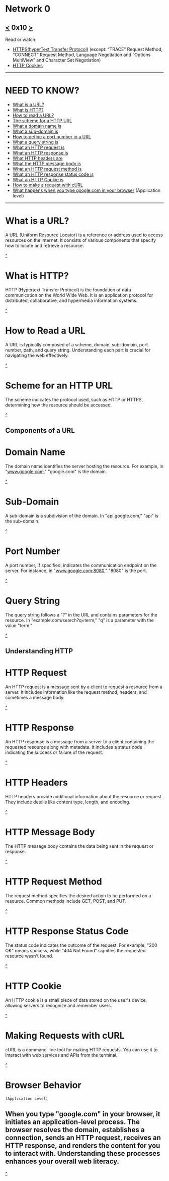 # Network 0
[<](https://github.com/TheeKingZa/alx-higher_level_programming/tree/master/0x0F-python-object_relational_mapping/README.md) 0x10 [>](https://github.com/TheeKingZa/alx-higher_level_programming/tree/master/0x12-javascript-warm_up/README.md)
---
Read or watch:
   * [HTTPS(hyperText Transfer Protocol)](https://www3.ntu.edu.sg/home/ehchua/programming/webprogramming/HTTP_Basics.html) (except: “TRACE” Request Method, “CONNECT” Request Method, Language Negotiation and “Options MultiView” and Character Set Negotiation)
   * [HTTP Cookies](https://developer.mozilla.org/en-US/docs/Web/HTTP/Cookies)
---

# NEED TO KNOW?
  * [What is a URL?](#what-is-a-url)
  * [What is HTTP?](#what-is-http)
  * [How to read a URL?](#how-to-read-a-url)
  * [The scheme for a HTTP URL](#scheme-for-an-http-url)
  * [What a domain name is](#domain-name)
  * [What a sub-domain is](#sub-domain)
  * [How to define a port number in a URL](#port-number)
  * [What a query string is](#query-string)
  * [What an HTTP request is](#http-request)
  * [What an HTTP response is](#http-response)
  * [What HTTP headers are](#http-headers)
  * [What the HTTP message body is](#http-message-body)
  * [What an HTTP request method is](#http-request-method)
  * [What an HTTP response status code is](#http-response-status-code)
  * [What an HTTP Cookie is](#http-cookie)
  * [How to make a request with cURL](#making-requests-with-curl)
  * [What happens when you type google.com in your browser](#browser-behavior) (Application level)
---
# What is a URL?
A URL (Uniform Resource Locator) is a reference or address used to access resources on the internet. It consists of various components that specify how to locate and retrieve a resource.

[^](#need-to-know)

# What is HTTP?
HTTP (Hypertext Transfer Protocol) is the foundation of data communication on the World Wide Web. It is an application protocol for distributed, collaborative, and hypermedia information systems.

[^](#need-to-know)

# How to Read a URL
A URL is typically composed of a scheme, domain, sub-domain, port number, path, and query string. Understanding each part is crucial for navigating the web effectively.

[^](#need-to-know)

# Scheme for an HTTP URL
The scheme indicates the protocol used, such as HTTP or HTTPS, determining how the resource should be accessed.

[^](#need-to-know)

## Components of a URL

# Domain Name
The domain name identifies the server hosting the resource. For example, in "www.google.com," "google.com" is the domain.

[^](#need-to-know)

# Sub-Domain
A sub-domain is a subdivision of the domain. In "api.google.com," "api" is the sub-domain.

[^](#need-to-know)

# Port Number
A port number, if specified, indicates the communication endpoint on the server. For instance, in "www.google.com:8080," "8080" is the port.

[^](#need-to-know)

# Query String
The query string follows a "?" in the URL and contains parameters for the resource. In "example.com/search?q=term," "q" is a parameter with the value "term."

[^](#need-to-know)

## Understanding HTTP

# HTTP Request
An HTTP request is a message sent by a client to request a resource from a server. It includes information like the request method, headers, and sometimes a message body.

[^](#need-to-know)

# HTTP Response
An HTTP response is a message from a server to a client containing the requested resource along with metadata. It includes a status code indicating the success or failure of the request.

[^](#need-to-know)

# HTTP Headers
HTTP headers provide additional information about the resource or request. They include details like content type, length, and encoding.

[^](#need-to-know)

# HTTP Message Body
The HTTP message body contains the data being sent in the request or response.

[^](#need-to-know)

# HTTP Request Method
The request method specifies the desired action to be performed on a resource. Common methods include GET, POST, and PUT.

[^](#need-to-know)

# HTTP Response Status Code
The status code indicates the outcome of the request. For example, "200 OK" means success, while "404 Not Found" signifies the requested resource wasn't found.

[^](#need-to-know)

# HTTP Cookie
An HTTP cookie is a small piece of data stored on the user's device, allowing servers to recognize and remember users.

[^](#need-to-know)

# Making Requests with cURL
cURL is a command-line tool for making HTTP requests. You can use it to interact with web services and APIs from the terminal.

[^](#need-to-know)

# Browser Behavior
    (Application Level)
When you type "google.com" in your browser, it initiates an application-level process. The browser resolves the domain, establishes a connection, sends an HTTP request, receives an HTTP response, and renders the content for you to interact with. Understanding these processes enhances your overall web literacy.
---
[^](#need-to-know)

